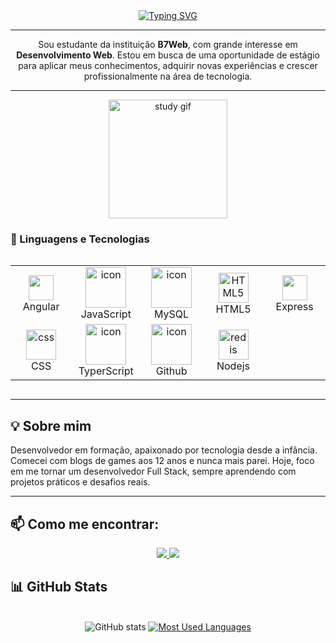 <div align="center">
  <a href="https://git.io/typing-svg">
    <img src="https://readme-typing-svg.demolab.com?font=Fira+Code&weight=500&size=22&pause=1000&color=00E9F7FF&center=true&vCenter=true&random=false&width=524&lines=Bem-vindo+ao+meu+perfil!" alt="Typing SVG">
  </a>
</div>

---
<p align="center">
Sou estudante da instituição <strong>B7Web</strong>, com grande interesse em <strong>Desenvolvimento Web</strong>.
Estou em busca de uma oportunidade de estágio para aplicar meus conhecimentos, adquirir novas experiências e crescer profissionalmente na área de tecnologia.
</p>

---
<div align="center">
  <img src="./src/Coding Hello World GIF.gif" alt="study gif" height="190px">
</div>



   

   ### 🤖 Linguagens e Tecnologias 
  <div style="display: flex; align-items: flex-start; justify-content:flex-start" >
<table >
  <tr>
    </td>
    <td align="center" width="96">
      <a href="#macropower-tech">
        <img src="https://cdn.jsdelivr.net/gh/devicons/devicon@latest/icons/angular/angular-original.svg" height="40"/>
      </a>
      <br>Angular
    </td>
    <td align="center" width="96">
        <img src="https://techstack-generator.vercel.app/js-icon.svg" alt="icon" width="65" height="65" />
      <br>JavaScript
    </td>
    <td align="center" width="96">
        <img src="https://techstack-generator.vercel.app/mysql-icon.svg" alt="icon" width="65" height="65" />
      <br>MySQL
    </td>
    <td align="center"  width="96">
        <img src="https://skillicons.dev/icons?i=html" width="48" height="48" alt="HTML5" />
      <br>HTML5
    </td>
    <td align="center"  width="96">
     <img src="https://cdn.jsdelivr.net/gh/devicons/devicon@latest/icons/express/express-original-wordmark.svg"  height="40"/>
      <br>Express
    </td>

  </tr>
  <tr>
    <td align="center" width="96">
        <img src="https://skillicons.dev/icons?i=css" width="48" height="48" alt="css" />
      <br>CSS
    </td>
    <td align="center"  width="96">
      <img src="https://techstack-generator.vercel.app/ts-icon.svg" alt="icon" width="65" height="65" />
      <br> TyperScript
    </td>
    <td align="center" width="96">
       <img src="https://techstack-generator.vercel.app/github-icon.svg" alt="icon" width="65" height="65" />
      <br>Github
    </td>
    <td align="center" width="96">
        <img src="https://skillicons.dev/icons?i=nodejs" width="48" height="48" alt="redis" />
      <br>Nodejs
    </td>
    
  </tr>
</table>
<br><br>
</div>     
          
           

---

## 💡 Sobre mim

Desenvolvedor em formação, apaixonado por tecnologia desde a infância. Comecei com blogs de games aos 12 anos e nunca mais parei. Hoje, foco em me tornar um desenvolvedor Full Stack, sempre aprendendo com projetos práticos e desafios reais.

---

## 📫 Como me encontrar:
<p align="center">
  <a href="mailto:guilherme.walmeling@gmail.com">
    <img src="https://img.shields.io/badge/-Email-000?style=for-the-badge&logo=microsoft-outlook&logoColor=b6ff006&color:FFF">
  </a>
  <a href="https://www.linkedin.com/in/guilherme-walmeling-domeneghini/"
>
    <img src="https://img.shields.io/badge/-LinkedIn-000?style=for-the-badge&logo=linkedin&logoColor=b6ff00&color:FFF">
  </a>
</p>


## 📊 GitHub Stats
<div style="text-align: center;" align="center" >
  <br>
  <img src="https://github-readme-stats-git-masterrstaa-rickstaa.vercel.app/api?username=guilhermedomeneghini&hide_title=true&show_icons=true&include_all_commits=true&count_private=true&line_height=25&hide=issues&bg_color=000000&title_color=00E9F7FF&text_color=ffffff&border_radius=3&border_color=00E9F7FF&icon_color=00E9F7FF&theme=jolly" alt="GitHub stats">

  <a href="https://github.com/guilhermedomeneghini">
    <img src="https://github-readme-stats-git-masterrstaa-rickstaa.vercel.app/api/top-langs/?username=guilhermedomeneghini&line_height=10&card_width=290&layout=compact&hide_title=false&count_private=true&langs_count=4&show_icons=true&title_color=00E9F7FF&hide=html,scss,less&bg_color=000000&text_color=00E9F7FF&border_radius=3&border_color=00E9F7FF&count_private=true" alt="Most Used Languages">
  </a>
</div>
